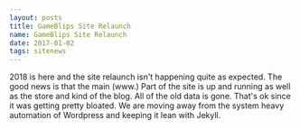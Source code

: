 ```yaml
---
layout: posts
title: GameBlips Site Relaunch
name: GameBlips Site Relaunch
date: 2017-01-02
tags: sitenews 
---
```


2018 is here and the site relaunch isn't happening quite as expected. The good news is that the main (www.) Part of the site is up and running as well as the store and kind of the blog. All of the old data is gone. That's ok since it was getting pretty bloated. We are moving away from the system heavy automation of Wordpress and keeping it lean with Jekyll. 
